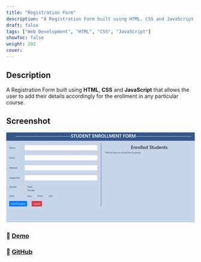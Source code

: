 ```yaml
---
title: "Registration Form"
description: "A Registration Form built using HTML, CSS and JavaScript."
draft: false
tags: ["Web Development", "HTML", "CSS", "JavaScript"]
showToc: false
weight: 202
cover:
--- 
```


## Description

A Registration Form built using **HTML**, **CSS** and **JavaScript** that allows the user to add their details accordingly for the erollment in any particular course.

## Screenshot

![App Screenshot](https://raw.githubusercontent.com/Abhigyan-Srivastava/RegistrationForm/main/Screenshots/Student%20Enrollment%20Form.png)

### 🔗 [Demo](https://abhigyan-srivastava.github.io/RegistrationForm/)
### 🔗 [GitHub](https://github.com/Abhigyan-Srivastava/LGMVIP-Web/tree/master/Task%20-%203)